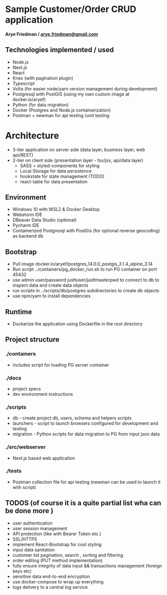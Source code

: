 # Sample Customer/Order CRUD application
#### Arye Friedman / arye.friedman@gmail.com

## Technologies implemented / used
* Node.js
* Next.js
* React
* Knex (with pagination plugin)
* Typescript
* Volta (for easier node/yarn version management during development)
* Postgresql with PostGIS (using my own custom image at docker.io/aryef)
* Python (for data migration)
* Docker (Postgres and Node.js containerization)
* Postman + newman for api testing /unit testing

# Architecture

* 3-tier application on server side (data layer, business layer, web api/REST)
* 2-tier on client side (presentation layer - tsx/jsx, api/data layer)
  * SASS + styled-components for styling
  * Local Storage for data persistence
  * hookstate for state management (TODO)
  * react-table for data presentation


## Environment
* Windows 10 with WSL2 & Docker Desktop 
* Webstorm IDE
* DBeaver Data Studio (optional)
* Pycharm IDE
* Containerized Postgresql with PostGis (for optional reverse geocoding) as backend db

## Bootstrap
  * Pull image docker.io/aryef/postgres_14.0.0_postgis_3.1.4_alpine_3.14
  * Run script  ../containers/pg_docker_run.sh to run PG container on port 45432
  * use admin user/password justtuser/justtmasterpwd to connect to db to inspect data and create data objects 
  * run scripts in ../scripts/db/postgres subdirectories to create db objects
  * use npm/yarn to install dependencies

## Runtime
  * Dockerize the application using Dockerfile in the root directory

## Project structure

### ./containers
* includes script for loading PG server container 

### ./docs

* project specs
* dev environment instructions

### ./scripts

* db - create project db, users, schema and helpers scripts
* launchers - script to launch browsers configured for development and testing
* migration - Python scripts for data migration to PG from input json data

### ./src/webserver
* Next.js based web application
### ./tests
* Postman collection file for api testing (newman can be used to launch it with script)

## TODOS (of course it is a quite partial list wha can be done more )
* user authentication 
* user session management
* API protection (like with Bearer Token etc.)
* SSL/HTTPS
* implement React-Bootstrap for cool styling
* input data sanitation
* customer list pagination, search , sorting and filtering 
* order editing (PUT method implementation)
* fully ensure integrity of data input && transactions management (foreign keys etc)
* sensitive data end-to-end encryption
* use docker-compose to wrap up everything
* logs delivery to a central log service

